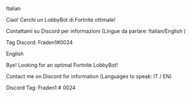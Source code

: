 Italian

Ciao! Cerchi un LobbyBot di Fortnite ottimale!

Contattami su Discord per informazioni (Lingue da parlare: Italian/English )


Tag Discord: Fraden1#0024



English

Bye! Looking for an optimal Fortnite LobbyBot!

Contact me on Discord for information (Languages to speak: IT / EN)


Discord Tag: Fraden1 # 0024